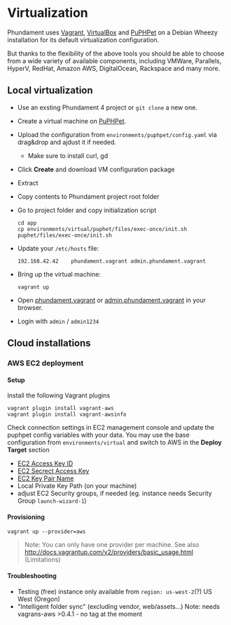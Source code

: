 Virtualization
==============

Phundament uses [Vagrant](https://www.vagrantup.com), [VirtualBox](https://www.virtualbox.org) and [PuPHPet](https://puphpet.com) on a Debian Wheezy installation for its default virtualization configuration.

But thanks to the flexibility of the above tools you should be able to choose from a wide variety of available components, including VMWare, Parallels, HyperV, RedHat, Amazon AWS, DigitalOcean, Rackspace and many more.


Local virtualization
--------------------

- Use an exsting Phundament 4 project or `git clone` a new one.
- Create a virtual machine on [PuPHPet](https://puphpet.com/).
- Upload the configuration from `environments/puphpet/config.yaml` via drag&drop and ajdust it if needed.
  - Make sure to install curl, gd
- Click **Create** and download VM configuration package
- Extract
- Copy contents to Phundament project root folder
- Go to project folder and copy initialization script

    ~~~
    cd app
    cp environments/virtual/puphet/files/exec-once/init.sh puphet/files/exec-once/init.sh
    ~~~
- Update your `/etc/hosts` file:

    ~~~
    192.168.42.42    phundament.vagrant admin.phundament.vagrant
    ~~~
- Bring up the virtual machine:

    ~~~
    vagrant up
    ~~~
- Open [phundament.vagrant](http://phundament.vagrant) or [admin.phundament.vagrant](http://admin.phundament.vagrant) in your browser.
- Login with `admin` / `admin1234`


Cloud installations
-------------------

### AWS EC2 deployment

#### Setup

Install the following Vagrant plugins

    vagrant plugin install vagrant-aws
    vagrant plugin install vagrant-awsinfo

Check connection settings in EC2 management console and update the puphpet config variables with your data.
You may use the base configuration from `environments/virtual` and switch to AWS in the **Deploy Target** section

  * [EC2 Access Key ID](https://console.aws.amazon.com/iam/home?#security_credential)
  * [EC2 Secrect Access Key](https://portal.aws.amazon.com/gp/aws/securityCredentials?)
  * [EC2 Key Pair Name](https://console.aws.amazon.com/ec2/v2/home?#KeyPairs:)
  * Local Private Key Path (on your machine)
  * adjust EC2 Security groups, if needed (eg. instance needs Security Group `launch-wizard-1`)

#### Provisioning

    vagrant up --provider=aws

> Note: You can only have one provider per machine.
> See also http://docs.vagrantup.com/v2/providers/basic_usage.html (Limitations)

#### Troubleshooting

  * Testing (free) instance only available from `region: us-west-2`(?) US West (Oregon)
  * "Intelligent folder sync" (excluding vendor, web/assets...) Note: needs vagrans-aws >0.4.1 - no tag at the moment

